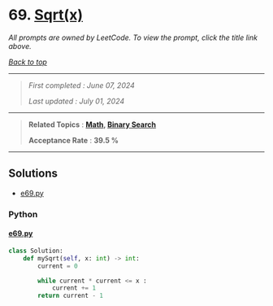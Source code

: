 # 69. [Sqrt(x)](<https://leetcode.com/problems/sqrtx>)

*All prompts are owned by LeetCode. To view the prompt, click the title link above.*

*[Back to top](<../README.md>)*

------

> *First completed : June 07, 2024*
>
> *Last updated : July 01, 2024*

------

> **Related Topics** : **[Math](<by_topic/Math.md>), [Binary Search](<by_topic/Binary Search.md>)**
>
> **Acceptance Rate** : **39.5 %**

------

## Solutions

- [e69.py](<../my-submissions/e69.py>)
### Python
#### [e69.py](<../my-submissions/e69.py>)
```Python
class Solution:
    def mySqrt(self, x: int) -> int:
        current = 0

        while current * current <= x :
            current += 1
        return current - 1
```

